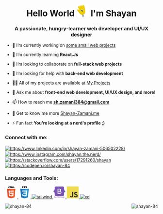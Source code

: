 <h1 align="center"> Hello World <img src="hand-wave.gif" width="40" height="40"> I'm Shayan</h1>
<h3 align="center">A passionate, hungry-learner web developer and UI/UX designer</h3>

- 🔭 I’m currently working on [some small web projects](https://github.com/Shayan-84?tab=repositories)

- 🌱 I’m currently learning **React.Js**

- 👯 I’m looking to collaborate on **full-stack web projects**

- 🤝 I’m looking for help with **back-end web development**

- 👨‍💻 All of my projects are available at [My Projects](https://github.com/Shayan-84?tab=repositories)

- 💬 Ask me about **front-end web development, UI/UX design, and more!**

- 📫 How to reach me **sh.zamani384@gmail.com**

- 📄 Get to know me more [Shayan-Zamani.me](https://shayan-zamani.me)

- ⚡ Fun fact **You're looking at a nerd's profile ;)**

<h3 align="left">Connect with me:</h3>
<p align="left">
<a href="https://linkedin.com/in/https://www.linkedin.com/in/shayan-zamani-506502228/" target="blank"><img align="center" src="https://raw.githubusercontent.com/rahuldkjain/github-profile-readme-generator/master/src/images/icons/Social/linked-in-alt.svg" alt="https://www.linkedin.com/in/shayan-zamani-506502228/" height="30" width="40" /></a>
<a href="https://instagram.com/https://www.instagram.com/shayan.the.nerd/" target="blank"><img align="center" src="https://raw.githubusercontent.com/rahuldkjain/github-profile-readme-generator/master/src/images/icons/Social/instagram.svg" alt="https://www.instagram.com/shayan.the.nerd/" height="30" width="40" /></a>
<a href="https://stackoverflow.com/users/https://stackoverflow.com/users/17291260/shayan" target="blank"><img align="center" src="https://raw.githubusercontent.com/rahuldkjain/github-profile-readme-generator/master/src/images/icons/Social/stack-overflow.svg" alt="https://stackoverflow.com/users/17291260/shayan" height="30" width="40" /></a>
<a href="https://codepen.io/https://codepen.io/shayan-84" target="blank"><img align="center" src="https://raw.githubusercontent.com/rahuldkjain/github-profile-readme-generator/master/src/images/icons/Social/codepen.svg" alt="https://codepen.io/shayan-84" height="30" width="40" /></a>
</p>

<h3 align="left">Languages and Tools:</h3>
<p align="left"> <a href="https://www.w3.org/html/" target="_blank" rel="noreferrer"> <img src="https://raw.githubusercontent.com/devicons/devicon/master/icons/html5/html5-original-wordmark.svg" alt="html5" width="40" height="40"/> </a> <a href="https://www.w3schools.com/css/" target="_blank" rel="noreferrer"> <img src="https://raw.githubusercontent.com/devicons/devicon/master/icons/css3/css3-original-wordmark.svg" alt="css3" width="40" height="40"/> </a> </a> <a href="https://tailwindcss.com/" target="_blank" rel="noreferrer"> <img src="https://www.vectorlogo.zone/logos/tailwindcss/tailwindcss-icon.svg" alt="tailwind" width="40" height="40"/> </a> <a href="https://getbootstrap.com" target="_blank" rel="noreferrer"> <img src="https://raw.githubusercontent.com/devicons/devicon/master/icons/bootstrap/bootstrap-plain-wordmark.svg" alt="bootstrap" width="40" height="40"/> </a> <a href="https://developer.mozilla.org/en-US/docs/Web/JavaScript" target="_blank" rel="noreferrer"> <img src="https://raw.githubusercontent.com/devicons/devicon/master/icons/javascript/javascript-original.svg" alt="javascript" width="40" height="40"/> <a href="https://www.adobe.com/products/xd.html" target="_blank" rel="noreferrer"> <img src="https://cdn.worldvectorlogo.com/logos/adobe-xd.svg" alt="xd" width="40" height="40"/> </a> </p>


<p><img align="left" src="https://github-readme-stats.vercel.app/api/top-langs?username=shayan-84&show_icons=true&locale=en&layout=compact" alt="shayan-84" /></p>

<p>&nbsp;<img align="right" src="https://github-readme-stats.vercel.app/api?username=shayan-84&show_icons=true&locale=en" alt="shayan-84" /></p>
